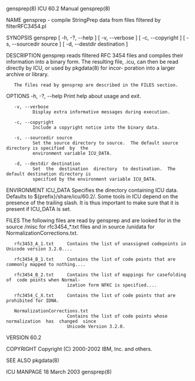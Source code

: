 gensprep(8)                                ICU 60.2 Manual                                gensprep(8)

NAME
       gensprep - compile StringPrep data from files filtered by filterRFC3454.pl

SYNOPSIS
       gensprep [ -h, -?, --help ] [ -v, --verbose ] [ -c, --copyright ] [ -s, --sourcedir source ] [
       -d, --destdir destination ]

DESCRIPTION
       gensprep reads filtered RFC 3454 files and compiles their information into a binary form.  The
       resulting file, <name>.icu, can then be read directly by ICU, or used by pkgdata(8) for incor‐
       poration into a larger archive or library.

       The files read by gensprep are described in the FILES section.

OPTIONS
       -h, -?, --help
              Print help about usage and exit.

       -v, --verbose
              Display extra informative messages during execution.

       -c, --copyright
              Include a copyright notice into the binary data.

       -s, --sourcedir source
              Set the source directory to source.  The default source directory is specified  by  the
              environment variable ICU_DATA.

       -d, --destdir destination
              Set  the  destination  directory  to destination.  The default destination directory is
              specified by the environment variable ICU_DATA.

ENVIRONMENT
       ICU_DATA  Specifies the directory containing ICU data. Defaults to  ${prefix}/share/icu/60.2/.
                 Some tools in ICU depend on the presence of the trailing slash. It is thus important
                 to make sure that it is present if ICU_DATA is set.

FILES
       The following files are read  by  gensprep  and  are  looked  for  in  the  source  /misc  for
       rfc3454_*.txt files and in source /unidata for NormalizationCorrections.txt.

       rfc3453_A_1.txt     Contains the list of unassigned codepoints in Unicode version 3.2.0....

       rfc3454_B_1.txt     Contains the list of code points that are commonly mapped to nothing....

       rfc3454_B_2.txt     Contains the list of mappings for casefolding of  code points when Normal‐
                           ization form NFKC is specified....

       rfc3454_C_X.txt     Contains the list of code points that are prohibited for IDNA.

       NormalizationCorrections.txt
                           Contains the list of code points whose  normalization  has  changed  since
                           Unicode Version 3.2.0.

VERSION
       60.2

COPYRIGHT
       Copyright (C) 2000-2002 IBM, Inc. and others.

SEE ALSO
       pkgdata(8)

ICU MANPAGE                                 18 March 2003                                 gensprep(8)
